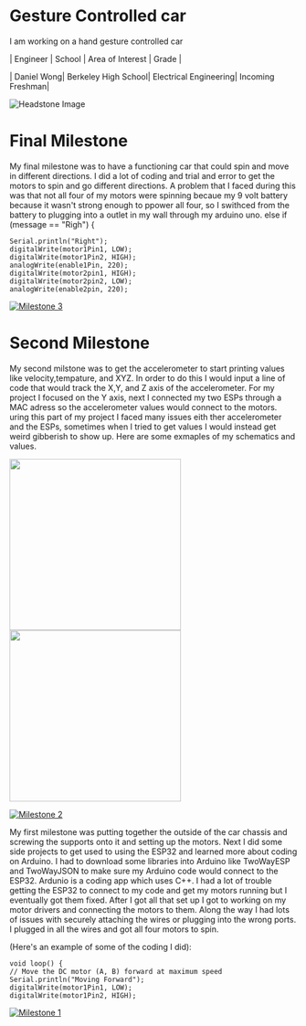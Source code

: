 ﻿# Gesture Controlled car
I am working on a hand gesture controlled car

  | Engineer   |        School       |    Area of Interest   |       Grade      |
                                                         
  | Daniel Wong| Berkeley High School| Electrical Engineering| Incoming Freshman| 
             
![Headstone Image](https://user-images.githubusercontent.com/87200410/126531426-57424211-d1bd-4591-8b19-f3d52ecbad05.jpg)
  
# Final Milestone
My final milestone was to have a functioning car that could spin and move in different directions. I did a lot of coding and trial and error to get the motors to spin and go different directions. A problem that I faced during this was that not all four of my motors were spinning becaue my 9 volt battery because it wasn't strong enough to ppower all four, so I swithced from the battery to plugging into a outlet in my wall through my arduino uno.
 else if (message == "Righ") {
 
    Serial.println("Right");
    digitalWrite(motor1Pin1, LOW);
    digitalWrite(motor1Pin2, HIGH);
    analogWrite(enable1Pin, 220);
    digitalWrite(motor2pin1, HIGH);
    digitalWrite(motor2pin2, LOW);
    analogWrite(enable2pin, 220);
                                                            
[![Milestone 3](https://res.cloudinary.com/marcomontalbano/image/upload/v1627057226/video_to_markdown/images/youtube--KyiFGd59Ngk-c05b58ac6eb4c4700831b2b3070cd403.jpg)](https://www.youtube.com/watch?v=KyiFGd59Ngk "Milestone 3")

# Second Milestone

My second milstone was to get the accelerometer to start printing values like velocity,tempature, and XYZ. In order to do this I would input a line of code that would track the X,Y, and Z axis of the accelerometer. For my project I focused on the Y axis, next I connected my two ESPs through a MAC adress so the accelerometer values would connect to the motors. uring this part of my project I faced many issues eith ther accelerometer and the ESPs, sometimes when I tried to get values I would instead get weird gibberish to show up. Here are some exmaples of my schematics and values.
<p float="left">
  <img src="https://user-images.githubusercontent.com/87200410/126537875-4e5be1fb-e9c5-44cc-ad04-6a87a548ebb5.png" width="300" />
  <img src="https://user-images.githubusercontent.com/87200410/126529318-a3518841-7929-412a-bc69-7075557a8c79.png" width="300" /> 
</p>

[![Milestone 2](https://res.cloudinary.com/marcomontalbano/image/upload/v1626978558/video_to_markdown/images/youtube--IZBxwmPVjPQ-c05b58ac6eb4c4700831b2b3070cd403.jpg)](https://www.youtube.com/watch?v=IZBxwmPVjPQ "Milestone 2")

My first milestone was putting together the outside of the car chassis and screwing the supports onto it and setting up the motors. Next I did some side projects to get used to using the ESP32 and learned more about coding on Arduino. I had to download some libraries into Arduino like TwoWayESP and TwoWayJSON to make sure my Arduino code would connect to the ESP32. Ardunio is a coding app which uses C++. I had a lot of trouble getting the ESP32 to connect to my code and get my motors running but I eventually got them fixed. After I got all that set up I got to working on my motor drivers and connecting the motors to them. Along the way I had lots of issues with securely attaching the wires or plugging into the wrong ports. I plugged in all the wires and got all four motors to spin.

(Here's an example of some of the coding I did):


    void loop() {
    // Move the DC motor (A, B) forward at maximum speed
    Serial.println("Moving Forward");
    digitalWrite(motor1Pin1, LOW);
    digitalWrite(motor1Pin2, HIGH);
                                                  
                                               
 [![Milestone 1](https://res.cloudinary.com/marcomontalbano/image/upload/v1626886081/video_to_markdown/images/youtube--bFIKQoxqm6g-c05b58ac6eb4c4700831b2b3070cd403.jpg)](https://youtu.be/bFIKQoxqm6g "Milestone 1") 


